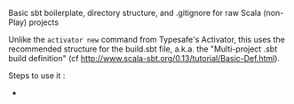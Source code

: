Basic sbt boilerplate, directory structure, and .gitignore for raw Scala (non-Play) projects

Unlike the `activator new` command from Typesafe's Activator, this uses the recommended structure for the build.sbt file, a.k.a. the "Multi-project .sbt build definition" (cf http://www.scala-sbt.org/0.13/tutorial/Basic-Def.html).

Steps to use it :

-
